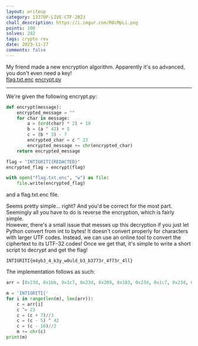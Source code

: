 ```yaml
---
layout: writeup
category: 1337UP-LIVE-CTF-2023
chall_description: https://i.imgur.com/R0cMpLi.png
points: 100
solves: 282
tags: crypto rev
date: 2023-11-27
comments: false
---
```


My friend made a new encryption algorithm. Apparently it's so advanced, you don't even need a key!  
[flag.txt.enc](https://github.com/Nightxade/ctf-writeups/tree/master/assets/CTFs/1337UP-LIVE-CTF-2023/flag.txt.enc)
[encrypt.py](https://github.com/Nightxade/ctf-writeups/assets/CTFs/1337UP-LIVE-CTF-2023/encrypt.py)

---

We're given the following encrypt.py:
```py
def encrypt(message):
    encrypted_message = ""
    for char in message:
        a = (ord(char) * 2) + 10
        b = (a ^ 42) + 5
        c = (b * 3) - 7
        encrypted_char = c ^ 23
        encrypted_message += chr(encrypted_char)
    return encrypted_message

flag = "INTIGRITI{REDACTED}"
encrypted_flag = encrypt(flag)

with open("flag.txt.enc", "w") as file:
    file.write(encrypted_flag)
```
and a flag.txt.enc file.  

Seems pretty simple... right? And you'd be correct for the most part. Seemingly all you have to do is reverse the encryption, which is fairly simple.  
However, there's a small issue that messes up this decryption if you just let Python convert from int to bytes! It doesn't convert properly for characters with larger UTF codes. Instead, we can use an online tool to convert the ciphertext to its UTF-32 codes! Once we get that, it's simple to write a short script to decrypt and get the flag!  

    INTIGRITI{m4yb3_4_k3y_w0uld_b3_b3773r_4f73r_4ll}

The implementation follows as such:
```py
arr = [0x23d, 0x1bb, 0x1c7, 0x23d, 0x209, 0x183, 0x23d, 0x1c7, 0x23d, 0x391, 0x265, 0x107, 0x29d, 0x2a3, 0x101, 0x2b9, 0x107, 0x2b9, 0x271, 0x101, 0x29d, 0x2b9, 0x269, 0x0df, 0x2b5, 0x277, 0x2e7, 0x2b9, 0x2a3, 0x101, 0x2b9, 0x2a3, 0x101, 0x0e9, 0x0e9, 0x101, 0x243, 0x2b9, 0x107, 0x2eb, 0x0e9, 0x101, 0x243, 0x2b9, 0x107, 0x277, 0x277, 0x385]

m = 'INTIGRITI{'
for i in range(len(m), len(arr)):
    c = arr[i]
    c ^= 23
    c = (c + 7)//3
    c = (c - 5) ^ 42
    c = (c - 10)//2
    m += chr(c)
print(m)
```